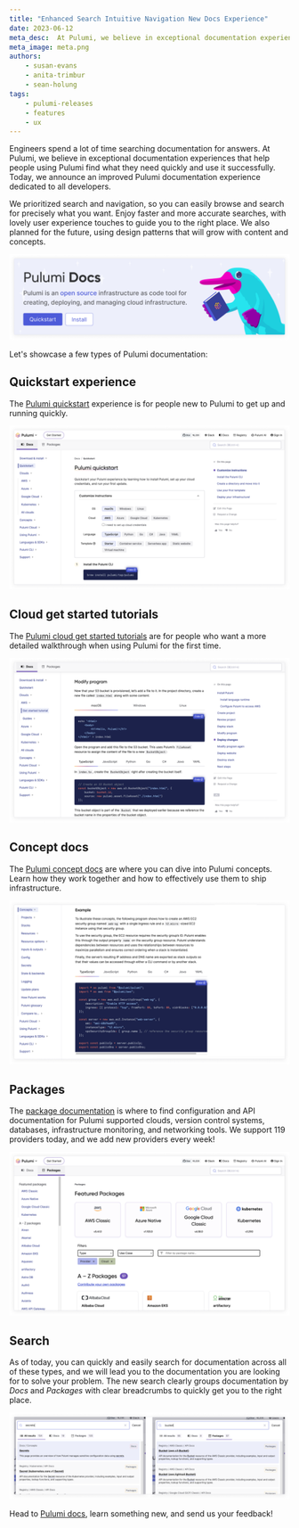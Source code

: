 ```yaml
---
title: "Enhanced Search Intuitive Navigation New Docs Experience"
date: 2023-06-12
meta_desc:  At Pulumi, we believe in exceptional documentation experiences that help people using Pulumi find what they need quickly and use it successfully.
meta_image: meta.png
authors:
    - susan-evans
    - anita-trimbur
    - sean-holung
tags:
    - pulumi-releases
    - features
    - ux
---
```


Engineers spend a lot of time searching documentation for answers. At Pulumi, we believe in exceptional documentation experiences that help people using Pulumi find what they need quickly and use it successfully. Today, we announce an improved Pulumi documentation experience dedicated to all developers.
<!--more-->

We prioritized search and navigation, so you can easily browse and search for precisely what you want. Enjoy faster and more accurate searches, with lovely user experience touches to guide you to the right place. We also planned for the future, using design patterns that will grow with content and concepts.

![Pulumi docs welcome banner](imgs/banner.png)

Let's showcase a few types of Pulumi documentation:

## Quickstart experience

The [Pulumi quickstart](/docs/quickstart/) experience is for people new to Pulumi to get up and running quickly.

![Pulumi docs quickstart experience](imgs/quickstart.png)

## Cloud get started tutorials

The [Pulumi cloud get started tutorials](/docs/clouds/) are for people who want a more detailed walkthrough when using Pulumi for the first time.

![Pulumi cloud get started tutorials](imgs/get-started.png)

## Concept docs

The [Pulumi concept docs](/docs/concepts/) are where you can dive into Pulumi concepts. Learn how they work together and how to effectively use them to ship infrastructure.

![Pulumi concept docs](imgs/concepts.png)

## Packages

The [package documentation](/docs/registry/) is where to find configuration and API documentation for Pulumi supported clouds, version control systems, databases, infrastructure monitoring, and networking tools. We support 119 providers today, and we add new providers every week!

![Pulumi api packages](imgs/packages.png)

## Search

As of today, you can quickly and easily search for documentation across all of these types, and we will lead you to the documentation you are looking for to solve your problem. The new search clearly groups documentation by _Docs_ and _Packages_ with clear breadcrumbs to quickly get you to the right place.

![Pulumi docs search](imgs/search.png)

Head to [Pulumi docs](/docs/), learn something new, and send us your feedback!
